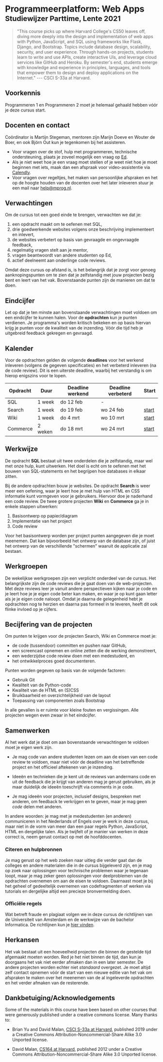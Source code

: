 # Programmeerplatform: Web Apps<br><small>Studiewijzer Parttime, Lente 2021</small>

> "This course picks up where Harvard College's CS50 leaves off, diving more deeply into the design and implementation of web apps with Python, JavaScript, and SQL using frameworks like Flask, Django, and Bootstrap. Topics include database design, scalability, security, and user experience. Through hands-on projects, students learn to write and use APIs, create interactive UIs, and leverage cloud services like GitHub and Heroku. By semester's end, students emerge with knowledge and experience in principles, languages, and tools that empower them to design and deploy applications on the Internet." --- CSCI S-33a at Harvard.


## Voorkennis

Programmeren 1 en Programmeren 2 moet je helemaal gehaald hebben vóór je deze cursus start.


## Docenten en contact

Coördinator is Martijn Stegeman, mentoren zijn Marijn Doeve en Wouter de Boer, en ook Björn Out kun je tegenkomen bij het assisteren.

- Voor vragen over de stof, hulp met programmeren, technische ondersteuning, plaats je zoveel mogelijk een vraag op [Ed](https://edstem.org/us/courses/4551).
- Als je niet weet hoe je een vraag moet stellen of je weet niet hoe je moet beginnen met iets, maak dan een afspraak voor video-assistentie via [Calendly](https://calendly.com/app-studio/assistentie).
- Voor vragen over regeltjes, het maken van persoonlijke afspraken en het op de hoogte houden van de docenten over het later inleveren stuur je een mail naar <help@mprog.nl>.


## Verwachtingen

Om de cursus tot een goed einde te brengen, verwachten we dat je:

1. een opdracht maakt om te oefenen met SQL,
1. drie goedwerkende websites volgens onze beschrijving implementeert en inlevert,
1. de websites verbetert op basis van gevraagde en ongevraagde feedback,
1. regelmatig vragen stelt aan je mentor,
1. vragen beantwoordt van andere studenten op Ed,
1. actief deelneemt aan onderlinge code reviews.

Omdat deze cursus op afstand is, is het belangrijk dat je zorgt voor genoeg aanknopingspunten om te zien dat je zelfstandig met jouw projecten bezig bent en leert van het vak. Bovenstaande punten zijn de manieren om dat te doen.


## Eindcijfer

Let op dat je ten minste aan bovenstaande verwachtingen moet voldoen om een eindcijfer te kunnen halen. Voor de **opdrachten** kun je punten verdienen. Je programma's worden kritisch bekeken en op basis hiervan krijg je punten voor de kwaliteit van de inzending. Vóór die tijd heb je uitgebreid feedback gekregen en gevraagd.


## Kalender

Voor de opdrachten gelden de volgende **deadlines** voor het werkend inleveren (volgens de gegeven specificaties) en het verbeterd inleveren (na de code review). Dit is een uiterste deadline, waarbij het verstandig is om hierop enigszins voor te lopen.

| Opdracht | Duur    | Deadline werkend | Deadline verbeterd | Start                                            |
| -------- | ------- | ---------------- | ------------------ | ------------------------------------------------ |
| SQL      | 1 week  | do 12 feb        | -                  |                                                  |
| Search   | 1 week  | do 19 feb        | wo 24 feb          | [start](https://classroom.github.com/a/52tE--l8) |
| Wiki     | 1 week  | do  4 mrt        | wo 10 mrt          | [start](https://classroom.github.com/a/HCD9nsk6) |
| Commerce | 2 weken | do 18 mrt        | wo 24 mrt          | [start](https://classroom.github.com/a/ZBMBwaa0) |

<!--
| Mail     | 2 weken | ma 12 okt        | wo 14 okt          | [start](https://classroom.github.com/a/ktkcpRaC) |
| Network  | 2 weken | ma 26 okt        | wo 28 okt          | [start](https://classroom.github.com/a/AYIfLw76) |
-->


## Werkwijze

De opdracht **SQL** bestaat uit twee onderdelen die je zelfstandig, maar wel met onze hulp, kunt uitwerken. Het doel is echt om te oefenen met het bouwen van SQL-statements en het begrijpen hoe databases in elkaar zitten.

Bij de andere opdrachten bouw je websites. De opdracht **Search** is weer meer een oefening, waar je leert hoe je met hulp van HTML en CSS informatie kunt vormgeven voor je gebruikers. Hiervoor doe je naderhand een code review. De twee grotere projecten **Wiki** en **Commerce** ga je in enkele stappen uitwerken:

1. Basisontwerp op papier/diagram
2. Implementatie van het project
3. Code review

Voor het basisontwerp worden per project punten aangegeven die je moet meenemen. Dat kan bijvoorbeeld het ontwerp van de database zijn, of juist het ontwerp van de verschillende "schermen" waaruit de applicatie zal bestaan. 


## Werkgroepen

De wekelijkse werkgroepen zijn een verplicht onderdeel van de cursus. Het belangrijkste zijn de code reviews die je gaat doen van de web-projecten. Met deze reviews leer je vanuit andere perspectieven kijken naar je code en je leert hoe je je eigen code beter kan maken, en waar je op kunt gaan letter als je je eigen code naloopt. Omdat je daarna de gelegenheid hebt je opdrachten nog te herzien en daarna pas formeel in te leveren, heeft dit ook flinke invloed op je cijfers.


## Becijfering van de projecten

Om punten te krijgen voor de projecten Search, Wiki en Commerce moet je:

- de code (tussendoor) committen en pushen naar GitHub,
- een screencast opnemen en online zetten die de werking demonstreert,
- een wederzijdse code review doen met een medestudent, en
- het ontwikkelproces goed documenteren.

Punten worden gegeven op basis van de volgende factoren:

- Gebruik Git
- Kwaliteit van de Python-code
- Kwaliteit van de HTML en (S)CSS
- Bruikbaarheid en overzichtelijkheid van de layout
- Toepassing van componenten zoals Bootstrap


<!--| ptn | omschrijving                                                                      |
| :-: | --------------------------------------------------------------------------------- |
|  6  | Exceptioneel in **gebruik**, **layout** en **code**. Iets extra's wordt verwacht. |
|  5  | Uitstekende kwaliteit van gebruik, layout en code.                                |
|  4  | Degelijke kwaliteit, met redelijk wat ruimte voor verbetering.                    |
|  3  | Voldoende kwaliteit, maar erg veel ruimte voor verbetering.                       |
|  2  | De applicatie werkt maar is van onvoldoende kwaliteit.                            |
|  1  | Er is duidelijk aandacht besteed aan het project, maar het werkt niet echt.       |
|  0  | Niet ingestuurd of echt incompleet.                                               |   -->

In alle gevallen is er ruimte voor kleine fouten en vergissingen. Alle projecten wegen even zwaar in het eindcijfer.


## Samenwerken

Al het werk dat je doet om aan bovenstaande verwachtingen te voldoen moet je eigen werk zijn.

- Je mag code van andere studenten lezen om aan de eisen van een code review te voldoen, maar niet vóór de deadline van het betreffende project en het officieel aftekenen van je inzending.

- Ideeën en technieken die je kent uit de reviews van andermans code en uit de feedback die je krijgt van anderen mag je gerust gebruiken, als je maar duidelijk de ideeën toeschrijft via comments in je code.

- Je mag ideeën voor projecten, inclusief designs, bespreken met anderen, om feedback te verkrijgen en te geven, maar je mag geen *code* delen met anderen.

In andere woorden: je mag met je medestudenten (en anderen) communiceren in het Nederlands of Engels over je werk in deze cursus, maar niet in de vorm van meer dan een paar regels Python, JavaScript, HTML en dergelijke talen. Als je twijfelt of je manier van werken in deze correct is, neem gerust contact op met de hoofddocenten.


### Citeren en hulpbronnen

Je mag gerust op het web zoeken naar uitleg die verder gaat dan de colleges en andere materialen die in de cursus bijgeleverd zijn, en je mag op zoek naar oplossingen voor technische problemen waar je tegenaan loopt, maar je mag zeker geen oplossingen voor deelproblemen van de opdrachten overnemen om aan de eisen te voldoen. Daarnaast moet je bij het geheel of gedeeltelijk overnemen van codefragmenten of werken via tutorials en dergelijke altijd een precieze bronvermelding doen.


### Officiële regels

Wat betreft fraude en plagiaat volgen we in deze cursus de richtlijnen van de Universiteit van Amsterdam en de werkwijze van de bachelor Informatica. De richtlijnen kun je [hier vinden].

[hier vinden]: http://student.uva.nl/az/a-z-lijst/a-z-lijst/content/folder/fraude-plagiaat-en-bronvermelding/plagiaat-en-fraude.html


## Herkansen

Het vak bestaat uit een hoeveelheid projecten die binnen de gestelde tijd afgemaakt moeten worden. Red je het niet binnen de tijd, dan kun je doorgaans het vak niet eerder afmaken dan in een later semester. De andere projecten worden echter niet *standaard* overgezet. Je moet altijd zelf contact opnemen vóór de start van een nieuwe editie van het vak om afspraken te maken over het meenemen van de al ingeleverde opdrachten en het verder afmaken van de resterende.


## Dankbetuiging/Acknowledgements

Some of the materials in this course have been based on other courses that were generously published under a creative commons license. Many thanks to:

- Brian Yu and David Malan, [CSCI S-33a at Harvard](https://cs50.harvard.edu/extension/web/2019/spring/syllabus/), published 2019 under a Creative Commons Attribution-Noncommercial-Share Alike 3.0 Unported license.

- David Malan, [CS164 at Harvard](http://cs164.tv/2012/spring/), published 2012 under a Creative Commons Attribution-Noncommercial-Share Alike 3.0 Unported license.
